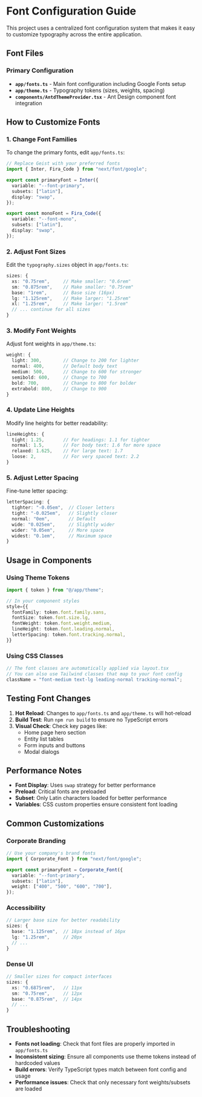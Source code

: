 # Font Configuration Guide

This project uses a centralized font configuration system that makes it easy to customize typography across the entire application.

## Font Files

### Primary Configuration

- **`app/fonts.ts`** - Main font configuration including Google Fonts setup
- **`app/theme.ts`** - Typography tokens (sizes, weights, spacing)
- **`components/AntdThemeProvider.tsx`** - Ant Design component font integration

## How to Customize Fonts

### 1. Change Font Families

To change the primary fonts, edit `app/fonts.ts`:

```typescript
// Replace Geist with your preferred fonts
import { Inter, Fira_Code } from "next/font/google";

export const primaryFont = Inter({
  variable: "--font-primary",
  subsets: ["latin"],
  display: "swap",
});

export const monoFont = Fira_Code({
  variable: "--font-mono",
  subsets: ["latin"],
  display: "swap",
});
```

### 2. Adjust Font Sizes

Edit the `typography.sizes` object in `app/fonts.ts`:

```typescript
sizes: {
  xs: "0.75rem",     // Make smaller: "0.6rem"
  sm: "0.875rem",    // Make smaller: "0.75rem"
  base: "1rem",      // Base size (16px)
  lg: "1.125rem",    // Make larger: "1.25rem"
  xl: "1.25rem",     // Make larger: "1.5rem"
  // ... continue for all sizes
}
```

### 3. Modify Font Weights

Adjust font weights in `app/theme.ts`:

```typescript
weight: {
  light: 300,        // Change to 200 for lighter
  normal: 400,       // Default body text
  medium: 500,       // Change to 600 for stronger
  semibold: 600,     // Change to 700
  bold: 700,         // Change to 800 for bolder
  extrabold: 800,    // Change to 900
}
```

### 4. Update Line Heights

Modify line heights for better readability:

```typescript
lineHeights: {
  tight: 1.25,       // For headings: 1.1 for tighter
  normal: 1.5,       // For body text: 1.6 for more space
  relaxed: 1.625,    // For large text: 1.7
  loose: 2,          // For very spaced text: 2.2
}
```

### 5. Adjust Letter Spacing

Fine-tune letter spacing:

```typescript
letterSpacing: {
  tighter: "-0.05em",  // Closer letters
  tight: "-0.025em",   // Slightly closer
  normal: "0em",       // Default
  wide: "0.025em",     // Slightly wider
  wider: "0.05em",     // More space
  widest: "0.1em",     // Maximum space
}
```

## Usage in Components

### Using Theme Tokens

```typescript
import { token } from "@/app/theme";

// In your component styles
style={{
  fontFamily: token.font.family.sans,
  fontSize: token.font.size.lg,
  fontWeight: token.font.weight.medium,
  lineHeight: token.font.leading.normal,
  letterSpacing: token.font.tracking.normal,
}}
```

### Using CSS Classes

```typescript
// The font classes are automatically applied via layout.tsx
// You can also use Tailwind classes that map to your font config
className = "font-medium text-lg leading-normal tracking-normal";
```

## Testing Font Changes

1. **Hot Reload**: Changes to `app/fonts.ts` and `app/theme.ts` will hot-reload
2. **Build Test**: Run `npm run build` to ensure no TypeScript errors
3. **Visual Check**: Check key pages like:
   - Home page hero section
   - Entity list tables
   - Form inputs and buttons
   - Modal dialogs

## Performance Notes

- **Font Display**: Uses `swap` strategy for better performance
- **Preload**: Critical fonts are preloaded
- **Subset**: Only Latin characters loaded for better performance
- **Variables**: CSS custom properties ensure consistent font loading

## Common Customizations

### Corporate Branding

```typescript
// Use your company's brand fonts
import { Corporate_Font } from "next/font/google";

export const primaryFont = Corporate_Font({
  variable: "--font-primary",
  subsets: ["latin"],
  weight: ["400", "500", "600", "700"],
});
```

### Accessibility

```typescript
// Larger base size for better readability
sizes: {
  base: "1.125rem",  // 18px instead of 16px
  lg: "1.25rem",     // 20px
  // ...
}
```

### Dense UI

```typescript
// Smaller sizes for compact interfaces
sizes: {
  xs: "0.6875rem",   // 11px
  sm: "0.75rem",     // 12px
  base: "0.875rem",  // 14px
  // ...
}
```

## Troubleshooting

- **Fonts not loading**: Check that font files are properly imported in `app/fonts.ts`
- **Inconsistent sizing**: Ensure all components use theme tokens instead of hardcoded values
- **Build errors**: Verify TypeScript types match between font config and usage
- **Performance issues**: Check that only necessary font weights/subsets are loaded
